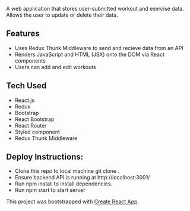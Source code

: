 A web application that stores user-submitted workout and exercise data. Allows the user to update or delete their data. 


## Features
  - Uses Redux Thunk Middleware to send and recieve data from an API 
  - Renders JavaScript and HTML (JSX) onto the DOM via React components
  - Users can add and edit workouts
  
  
## Tech Used
- React.js
- Redux
- Bootstrap
- React Bootstrap
- React Router
- Styled component
- Redux Thunk Middleware






## Deploy Instructions: 
- Clone this repo to local machine git clone <this-repo-url>.
- Ensure backend API is running at http://localhost:3001/
- Run npm install to install dependencies.
- Run npm start to start server









This project was bootstrapped with [Create React App](https://github.com/facebook/create-react-app).



